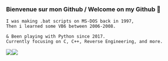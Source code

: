 ### Bienvenue sur mon Github / Welcome on my Github :fox_face:

```
I was making .bat scripts on MS-DOS back in 1997,
Then i learned some VB6 between 2006-2008.

& Been playing with Python since 2017.
Currently focusing on C, C++, Reverse Engineering, and more.
```


<div style="display: flex; flex-direction: row;">
 <img class="img" src="https://github-readme-stats.vercel.app/api/top-langs/?username=Rel09&theme=radical&layout=compact" />
 <img class="img" src="https://github-readme-stats.vercel.app/api?username=Rel09&show_icons=true&theme=radical" />
</div>
